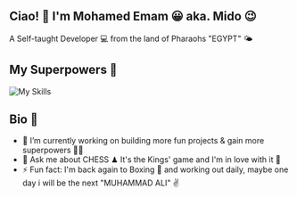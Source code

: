 ## Ciao! 👋 I'm Mohamed Emam 😀 aka. Mido 😉
A Self-taught Developer 💻 from the land of Pharaohs "EGYPT" 🌤

## My Superpowers 💪
![My Skills](https://skillicons.dev/icons?i=html,css,js,sass,git,react,redux)

## Bio 📖
- 🔭 I’m currently working on building more fun projects & gain more superpowers 🐱‍🏍
- 💬 Ask me about CHESS ♟ It's the Kings' game and I'm in love with it 🤩
- ⚡ Fun fact: I'm back again to Boxing 🥊 and working out daily, maybe one day i will be the next "MUHAMMAD ALI" ✌
